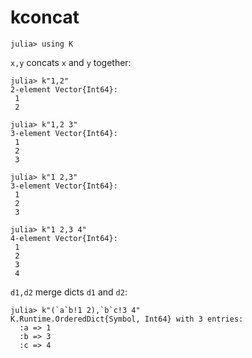 # kconcat

    julia> using K

`x,y` concats `x` and `y` together:

    julia> k"1,2"
    2-element Vector{Int64}:
     1
     2
    
    julia> k"1,2 3"
    3-element Vector{Int64}:
     1
     2
     3
    
    julia> k"1 2,3"
    3-element Vector{Int64}:
     1
     2
     3
    
    julia> k"1 2,3 4"
    4-element Vector{Int64}:
     1
     2
     3
     4
    
`d1,d2` merge dicts `d1` and `d2`:

    julia> k"(`a`b!1 2),`b`c!3 4"
    K.Runtime.OrderedDict{Symbol, Int64} with 3 entries:
      :a => 1
      :b => 3
      :c => 4
